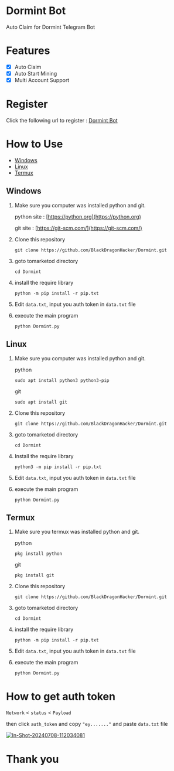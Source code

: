 # Dormint Bot

Auto Claim for Dormint Telegram Bot


# Features

- [x] Auto Claim 
- [x] Auto Start Mining
- [x] Multi Account Support

# Register

Click the following url to register : [Dormint Bot](https://t.me/dormint_bot?start=6118216077)

# How to Use
- [Windows](#windows)
- [Linux](#linux)
- [Termux](#termux)
## Windows 

1. Make sure you computer was installed python and git.
   
   python site : [https://python.org](https://python.org)
   
   git site : [https://git-scm.com/](https://git-scm.com/)

2. Clone this repository
   ```shell
   git clone https://github.com/BlackDragonHacker/Dormint.git
   ```

3. goto tomarketod directory
   ```
   cd Dormint
   ```

4. install the require library
   ```
   python -m pip install -r pip.txt
   ```

5. Edit `data.txt`, input you auth token in `data.txt` file

6. execute the main program 
   ```
   python Dormint.py
   ```

## Linux

1. Make sure you computer was installed python and git.
   
   python
   ```shell
   sudo apt install python3 python3-pip
   ```
   git
   ```shell
   sudo apt install git
   ```

2. Clone this repository
   
   ```shell
   git clone https://github.com/BlackDragonHacker/Dormint.git
   ```

3. goto tomarketod directory

   ```shell
   cd Dormint
   ```

4. Install the require library
   
   ```
   python3 -m pip install -r pip.txt
   ```

5. Edit `data.txt`, input you auth token in `data.txt` file

6. execute the main program 
   ```
   python Dormint.py
   ```

## Termux

1. Make sure you termux was installed python and git.
   
   python
   ```
   pkg install python
   ```

   git
   ```
   pkg install git
   ```

2. Clone this repository
   ```shell
   git clone https://github.com/BlackDragonHacker/Dormint.git
   ```

3. goto tomarketod directory
   ```
   cd Dormint
   ```

4. install the require library
   ```
   python -m pip install -r pip.txt
   ```

5. Edit `data.txt`, input you auth token in `data.txt` file

6. execute the main program 
   ```
   python Dormint.py
   ```


# How to get auth token

`Network` < `status` < `Payload` 

then click `auth_token` and copy `"ey......."` and paste `data.txt` file

<a href="https://ibb.co/bW7rgN4"><img src="https://i.ibb.co/h7CKR2G/In-Shot-20240708-112034081.jpg" alt="In-Shot-20240708-112034081" border="0"></a>
# Thank you
